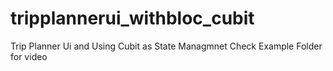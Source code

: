# tripplannerui_withbloc_cubit
 Trip Planner Ui and Using Cubit as State Managmnet Check Example Folder for video
